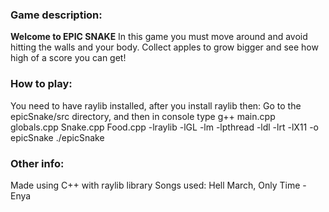 ### Game description:
  **Welcome to EPIC SNAKE**
  In this game you must move around and avoid hitting the walls and your body. Collect apples to grow bigger and see how high of a score you can get!
 
### How to play:
  You need to have raylib installed, after you install raylib then:
  Go to the epicSnake/src directory, and then in console type
  g++ main.cpp globals.cpp Snake.cpp Food.cpp -lraylib -lGL -lm -lpthread -ldl -lrt -lX11 -o epicSnake
  ./epicSnake
  
### Other info:
  Made using C++ with raylib library
  Songs used: Hell March, Only Time - Enya
